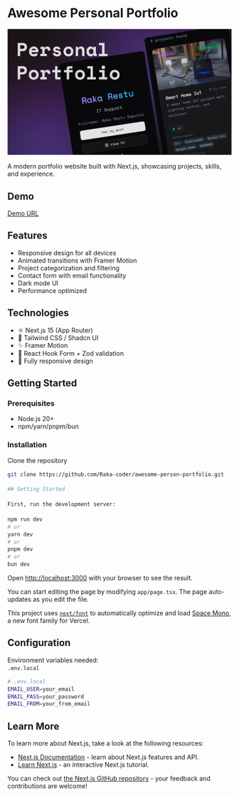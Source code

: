 <!-- This is a [Next.js](https://nextjs.org) project bootstrapped with [`create-next-app`](https://nextjs.org/docs/app/api-reference/cli/create-next-app). -->

# Awesome Personal Portfolio

![Portfolio Screenshot](/public/images/portfolio.webp) <!-- Add screenshot path if available -->

A modern portfolio website built with Next.js, showcasing projects, skills, and experience.

## Demo
[Demo URL](https://raka-restu.vercel.app/)
## Features

- Responsive design for all devices
- Animated transitions with Framer Motion
- Project categorization and filtering
- Contact form with email functionality
- Dark mode UI
- Performance optimized

## Technologies

- ⚛️ Next.js 15 (App Router)
- 🎨 Tailwind CSS / Shadcn UI
- ✨ Framer Motion
- 📝 React Hook Form + Zod validation
- 📱 Fully responsive design

## Getting Started

### Prerequisites

- Node.js 20+
- npm/yarn/pnpm/bun

### Installation

Clone the repository

```bash
git clone https://github.com/Raka-coder/awesome-person-portfolio.git

## Getting Started

First, run the development server:

npm run dev
# or
yarn dev
# or
pnpm dev
# or
bun dev
```

Open [http://localhost:3000](http://localhost:3000) with your browser to see the result.

You can start editing the page by modifying `app/page.tsx`. The page auto-updates as you edit the file.

This project uses [`next/font`](https://nextjs.org/docs/app/building-your-application/optimizing/fonts) to automatically optimize and load [Space Mono](https://fonts.google.com/specimen/Space+Mono), a new font family for Vercel.

## Configuration

Environment variables needed: <br>
`.env.local`

```bash
# .env.local
EMAIL_USER=your_email
EMAIL_PASS=your_password
EMAIL_FROM=your_from_email
```

## Learn More

To learn more about Next.js, take a look at the following resources:

- [Next.js Documentation](https://nextjs.org/docs) - learn about Next.js features and API.
- [Learn Next.js](https://nextjs.org/learn) - an interactive Next.js tutorial.

You can check out [the Next.js GitHub repository](https://github.com/vercel/next.js) - your feedback and contributions are welcome!
